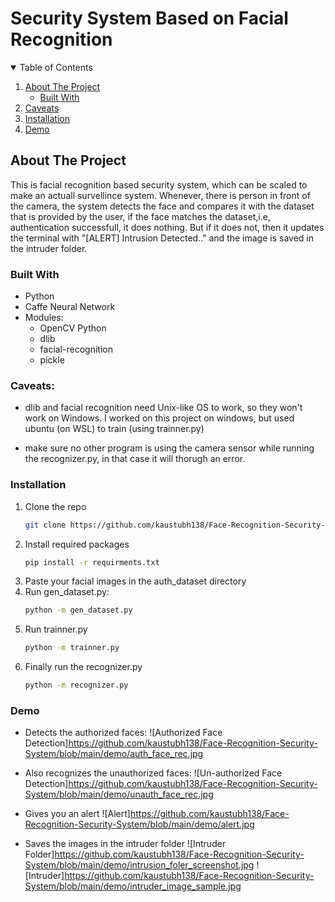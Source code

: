 # Security System Based on Facial Recognition

<!-- TABLE OF CONTENTS -->
<details open="open">
  <summary>Table of Contents</summary>
  <ol>
    <li>
      <a href="#about-the-project">About The Project</a>
      <ul>
        <li><a href="#built-with">Built With</a></li>
      </ul>
    </li>
    <li>
      <a href="#caveats">Caveats</a>
    </li>
    <li>
      <a href="#installation">Installation</a>
    </li>
    <li>
      <a href="#demo">Demo</a>
    </li>
    </ol>
</details>

<!-- ABOUT THE PROJECT -->
## About The Project

This is facial recognition based security system, which can be scaled to make an actuall survellince system.
Whenever, there is person in front of the camera, the system detects the face and compares it with the dataset that is provided by the user, if the face matches the dataset,i.e, authentication successfull, it does nothing.
But if it does not, then it updates the terminal with "[ALERT] Intrusion Detected.." and the image is saved in the intruder folder.

### Built With

* Python
* Caffe Neural Network
* Modules:
  * OpenCV Python
  * dlib
  * facial-recognition
  * pickle

### Caveats:
* dlib and facial recognition need Unix-like OS to work, so they won't work on Windows.
I worked on this project on windows, but used ubuntu (on WSL) to train (using trainner.py)

* make sure no other program is using the camera sensor while running the recognizer.py, in that case it will thorugh an error.

### Installation

1. Clone the repo
   ```sh
   git clone https://github.com/kaustubh138/Face-Recognition-Security-System
   ```
2. Install required packages
   ```sh
   pip install -r requirments.txt
   ```
3. Paste your facial images in the auth_dataset directory
4. Run gen_dataset.py:
   ```sh
   python -m gen_dataset.py
   ```
5. Run trainner.py
   ```sh
   python -m trainner.py
   ```
6. Finally run the recognizer.py
   ```sh
   python -m recognizer.py
   ```
   
### Demo
* Detects the authorized faces:
![Authorized Face Detection]https://github.com/kaustubh138/Face-Recognition-Security-System/blob/main/demo/auth_face_rec.jpg

* Also recognizes the unauthorized faces:
![Un-authorized Face Detection]https://github.com/kaustubh138/Face-Recognition-Security-System/blob/main/demo/unauth_face_rec.jpg

* Gives you an alert
![Alert]https://github.com/kaustubh138/Face-Recognition-Security-System/blob/main/demo/alert.jpg

* Saves the images in the intruder folder
![Intruder Folder]https://github.com/kaustubh138/Face-Recognition-Security-System/blob/main/demo/intrusion_foler_screenshot.jpg
![Intruder]https://github.com/kaustubh138/Face-Recognition-Security-System/blob/main/demo/intruder_image_sample.jpg
    
